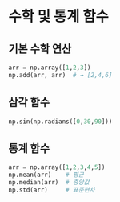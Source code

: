 # 수학 및 통계 함수

## 기본 수학 연산
```python
arr = np.array([1,2,3])
np.add(arr, arr)  # → [2,4,6]
```

## 삼각 함수
```python
np.sin(np.radians([0,30,90]))
```

## 통계 함수
```python
arr = np.array([1,2,3,4,5])
np.mean(arr)    # 평균
np.median(arr)  # 중앙값
np.std(arr)     # 표준편차
```

